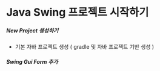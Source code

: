 # Java Swing 프로젝트 시작하기

##### New Project 생성하기

- 기본 자바 프로젝트 생성 ( gradle 및 자바 프로젝트 기반 생성 )

##### Swing Gui Form 추가 

